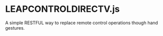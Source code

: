 # LEAPCONTROLDIRECTV.js
A simple RESTFUL way to replace remote control operations though hand gestures.
